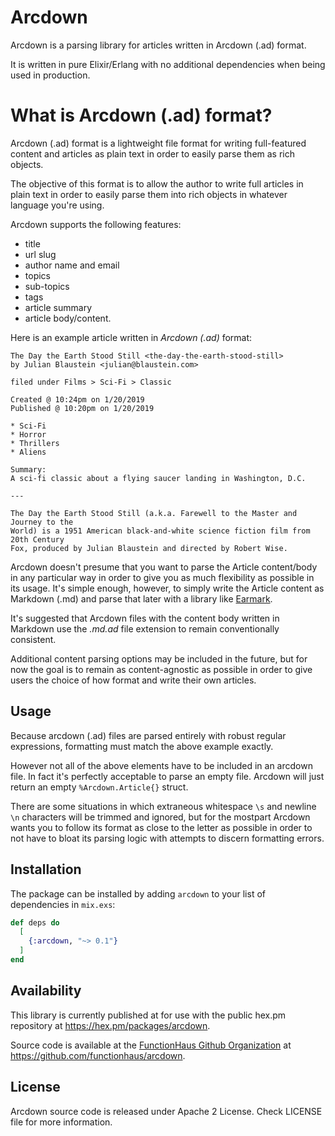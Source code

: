 # Arcdown

Arcdown is a parsing library for articles written in Arcdown (.ad) format.

It is written in pure Elixir/Erlang with no additional dependencies when being
used in production.

# What is Arcdown (.ad) format?

Arcdown (.ad) format is a lightweight file format for writing full-featured
content and articles as plain text in order to easily parse them as rich
objects.

The objective of this format is to allow the author to write full articles
in plain text in order to easily parse them into rich objects in whatever
language you're using.

Arcdown supports the following features:

* title
* url slug
* author name and email
* topics
* sub-topics
* tags
* article summary
* article body/content.

Here is an example article written in *Arcdown (.ad)* format:

```
The Day the Earth Stood Still <the-day-the-earth-stood-still>
by Julian Blaustein <julian@blaustein.com>

filed under Films > Sci-Fi > Classic

Created @ 10:24pm on 1/20/2019
Published @ 10:20pm on 1/20/2019

* Sci-Fi
* Horror
* Thrillers
* Aliens

Summary:
A sci-fi classic about a flying saucer landing in Washington, D.C.

---

The Day the Earth Stood Still (a.k.a. Farewell to the Master and Journey to the
World) is a 1951 American black-and-white science fiction film from 20th Century
Fox, produced by Julian Blaustein and directed by Robert Wise.
```

Arcdown doesn't presume that you want to parse the Article content/body in any
particular way in order to give you as much flexibility as possible in its
usage. It's simple enough, however, to simply write the Article content as
Markdown (.md) and parse that later with a library like
[Earmark](https://github.com/pragdave/earmark).

It's suggested that Arcdown files with the content body written in Markdown use
the *.md.ad* file extension to remain conventionally consistent.

Additional content parsing options may be included in the future, but for now
the goal is to remain as content-agnostic as possible in order to give users the
choice of how format and write their own articles.

## Usage

Because arcdown (.ad) files are parsed entirely with robust regular expressions,
formatting must match the above example exactly.

However not all of the above elements have to be included in an arcdown file.
In fact it's perfectly acceptable to parse an empty file. Arcdown will just
return an empty `%Arcdown.Article{}` struct.

There are some situations in which extraneous whitespace `\s` and newline `\n`
characters will be trimmed and ignored, but for the mostpart Arcdown wants you
to follow its format as close to the letter as possible in order to not have to
bloat its parsing logic with attempts to discern formatting errors.

## Installation

The package can be installed by adding `arcdown` to your list of
dependencies in `mix.exs`:

```elixir
def deps do
  [
    {:arcdown, "~> 0.1"}
  ]
end
```

## Availability

This library is currently published at for use with the public hex.pm
repository at https://hex.pm/packages/arcdown.

Source code is available at the [FunctionHaus Github Organization](
https://github.com/functionhaus) at
https://github.com/functionhaus/arcdown.


## License

Arcdown source code is released under Apache 2 License.
Check LICENSE file for more information.
